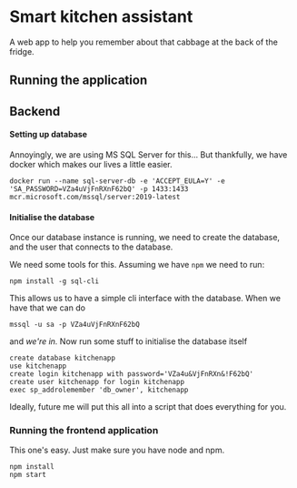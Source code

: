 # Smart kitchen assistant
A web app to help you remember about that cabbage at the back of the fridge.

## Running the application
## Backend
#### Setting up database
Annoyingly, we are using MS SQL Server for this... But thankfully, we have docker which makes our lives a little easier. 

`docker run --name sql-server-db -e 'ACCEPT_EULA=Y' -e 'SA_PASSWORD=VZa4uVjFnRXnF62bQ' -p 1433:1433 mcr.microsoft.com/mssql/server:2019-latest`

#### Initialise the database
Once our database instance is running, we need to create the database, and the user that connects to the database.

We need some tools for this. Assuming we have `npm` we need to run:

`npm install -g sql-cli`

This allows us to have a simple cli interface with the database. When we have that we can do 

`mssql -u sa -p VZa4uVjFnRXnF62bQ`

and *we're in.* Now run some stuff to initialise the database itself

```
create database kitchenapp
use kitchenapp
create login kitchenapp with password='VZa4u&VjFnRXn&!F62bQ'
create user kitchenapp for login kitchenapp
exec sp_addrolemember 'db_owner', kitchenapp
```

Ideally, future me will put this all into a script that does everything for you.

### Running the frontend application

This one's easy. Just make sure you have node and npm.

```
npm install
npm start
```
